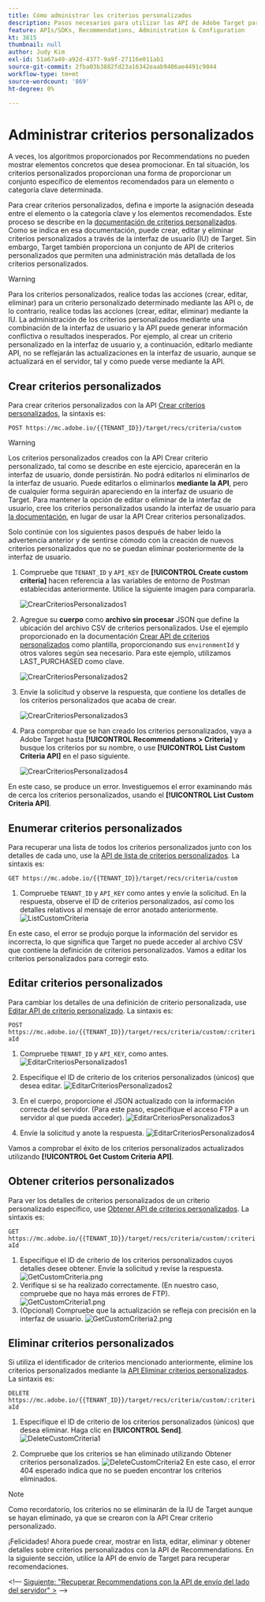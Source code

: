 ```yaml
---
title: Cómo administrar los criterios personalizados
description: Pasos necesarios para utilizar las API de Adobe Target para administrar, crear, enumerar, editar, obtener y eliminar criterios de Recommendations de Adobe Target.
feature: APIs/SDKs, Recommendations, Administration & Configuration
kt: 3815
thumbnail: null
author: Judy Kim
exl-id: 51a67a49-a92d-4377-9a9f-27116e011ab1
source-git-commit: 2fba03b3882fd23a16342eaab9406ae4491c9044
workflow-type: tm+mt
source-wordcount: '869'
ht-degree: 0%

---
```


# Administrar criterios personalizados

A veces, los algoritmos proporcionados por Recommendations no pueden mostrar elementos concretos que desea promocionar. En tal situación, los criterios personalizados proporcionan una forma de proporcionar un conjunto específico de elementos recomendados para un elemento o categoría clave determinada.

Para crear criterios personalizados, defina e importe la asignación deseada entre el elemento o la categoría clave y los elementos recomendados. Este proceso se describe en la [documentación de criterios personalizados](https://experienceleague.adobe.com/docs/target/using/recommendations/criteria/recommendations-csv.html?lang=es). Como se indica en esa documentación, puede crear, editar y eliminar criterios personalizados a través de la interfaz de usuario (IU) de Target. Sin embargo, Target también proporciona un conjunto de API de criterios personalizados que permiten una administración más detallada de los criterios personalizados.

>[!WARNING]
>
>Para los criterios personalizados, realice todas las acciones (crear, editar, eliminar) para un criterio personalizado determinado mediante las API o, de lo contrario, realice todas las acciones (crear, editar, eliminar) mediante la IU. La administración de los criterios personalizados mediante una combinación de la interfaz de usuario y la API puede generar información conflictiva o resultados inesperados. Por ejemplo, al crear un criterio personalizado en la interfaz de usuario y, a continuación, editarlo mediante API, no se reflejarán las actualizaciones en la interfaz de usuario, aunque se actualizará en el servidor, tal y como puede verse mediante la API.

## Crear criterios personalizados

Para crear criterios personalizados con la API [Crear criterios personalizados](https://developer.adobe.com/target/administer/recommendations-api/#operation/createCriteriaCustom), la sintaxis es:

`POST https://mc.adobe.io/{{TENANT_ID}}/target/recs/criteria/custom`

>[!WARNING]
>
>Los criterios personalizados creados con la API Crear criterio personalizado, tal como se describe en este ejercicio, aparecerán en la interfaz de usuario, donde persistirán. No podrá editarlos ni eliminarlos de la interfaz de usuario. Puede editarlos o eliminarlos **mediante la API**, pero de cualquier forma seguirán apareciendo en la interfaz de usuario de Target. Para mantener la opción de editar o eliminar de la interfaz de usuario, cree los criterios personalizados usando la interfaz de usuario para [la documentación](https://experienceleague.adobe.com/docs/target/using/recommendations/criteria/recommendations-csv.html?lang=es), en lugar de usar la API Crear criterios personalizados.

Solo continúe con los siguientes pasos después de haber leído la advertencia anterior y de sentirse cómodo con la creación de nuevos criterios personalizados que no se puedan eliminar posteriormente de la interfaz de usuario.

1. Compruebe que `TENANT_ID` y `API_KEY` de **[!UICONTROL Create custom criteria]** hacen referencia a las variables de entorno de Postman establecidas anteriormente. Utilice la siguiente imagen para compararla.

   ![CrearCriteriosPersonalizados1](assets/CreateCustomCriteria1.png)

1. Agregue su **cuerpo** como **archivo sin procesar** JSON que define la ubicación del archivo CSV de criterios personalizados. Use el ejemplo proporcionado en la documentación [Crear API de criterios personalizados](https://developer.adobe.com/target/administer/recommendations-api/#operation/getAllCriteriaCustom) como plantilla, proporcionando sus `environmentId` y otros valores según sea necesario. Para este ejemplo, utilizamos LAST_PURCHASED como clave.

   ![CrearCriteriosPersonalizados2](assets/CreateCustomCriteria2.png)

1. Envíe la solicitud y observe la respuesta, que contiene los detalles de los criterios personalizados que acaba de crear.

   ![CrearCriteriosPersonalizados3](assets/CreateCustomCriteria3.png)

1. Para comprobar que se han creado los criterios personalizados, vaya a Adobe Target hasta **[!UICONTROL Recommendations > Criteria]** y busque los criterios por su nombre, o use **[!UICONTROL List Custom Criteria API]** en el paso siguiente.

   ![CrearCriteriosPersonalizados4](assets/CreateCustomCriteria4.png)

En este caso, se produce un error. Investiguemos el error examinando más de cerca los criterios personalizados, usando el **[!UICONTROL List Custom Criteria API]**.

## Enumerar criterios personalizados

Para recuperar una lista de todos los criterios personalizados junto con los detalles de cada uno, use la [API de lista de criterios personalizados](https://developer.adobe.com/target/administer/recommendations-api/#operation/getAllCriteriaCustom). La sintaxis es:

`GET https://mc.adobe.io/{{TENANT_ID}}/target/recs/criteria/custom`

1. Compruebe `TENANT_ID` y `API_KEY` como antes y envíe la solicitud. En la respuesta, observe el ID de criterios personalizados, así como los detalles relativos al mensaje de error anotado anteriormente.
   ![ListCustomCriteria](assets/ListCustomCriteria.png)

En este caso, el error se produjo porque la información del servidor es incorrecta, lo que significa que Target no puede acceder al archivo CSV que contiene la definición de criterios personalizados. Vamos a editar los criterios personalizados para corregir esto.

## Editar criterios personalizados

Para cambiar los detalles de una definición de criterio personalizada, use [Editar API de criterio personalizado](https://developer.adobe.com/target/administer/recommendations-api/#operation/updateCriteriaCustom). La sintaxis es:

`POST https://mc.adobe.io/{{TENANT_ID}}/target/recs/criteria/custom/:criteriaId`

1. Compruebe `TENANT_ID` y `API_KEY`, como antes.
   ![EditarCriteriosPersonalizados1](assets/EditCustomCriteria1.png)

1. Especifique el ID de criterio de los criterios personalizados (únicos) que desea editar.
   ![EditarCriteriosPersonalizados2](assets/EditCustomCriteria2.png)

1. En el cuerpo, proporcione el JSON actualizado con la información correcta del servidor. (Para este paso, especifique el acceso FTP a un servidor al que pueda acceder).
   ![EditarCriteriosPersonalizados3](assets/EditCustomCriteria3.png)

1. Envíe la solicitud y anote la respuesta.
   ![EditarCriteriosPersonalizados4](assets/EditCustomCriteria4.png)

Vamos a comprobar el éxito de los criterios personalizados actualizados utilizando **[!UICONTROL Get Custom Criteria API]**.

## Obtener criterios personalizados

Para ver los detalles de criterios personalizados de un criterio personalizado específico, use [Obtener API de criterios personalizados](https://developer.adobe.com/target/administer/recommendations-api/#operation/getCriteriaCustom). La sintaxis es:

`GET https://mc.adobe.io/{{TENANT_ID}}/target/recs/criteria/custom/:criteriaId`

1. Especifique el ID de criterio de los criterios personalizados cuyos detalles desee obtener. Envíe la solicitud y revise la respuesta.
   ![GetCustomCriteria.png](assets/GetCustomCriteria.png)
1. Verifique si se ha realizado correctamente. (En nuestro caso, compruebe que no haya más errores de FTP).
   ![GetCustomCriteria1.png](assets/GetCustomCriteria1.png)
1. (Opcional) Compruebe que la actualización se refleja con precisión en la interfaz de usuario.
   ![GetCustomCriteria2.png](assets/GetCustomCriteria2.png)

## Eliminar criterios personalizados

Si utiliza el identificador de criterios mencionado anteriormente, elimine los criterios personalizados mediante la [API Eliminar criterios personalizados](https://developer.adobe.com/target/administer/recommendations-api/#operation/deleteCriteriaCustom). La sintaxis es:

`DELETE https://mc.adobe.io/{{TENANT_ID}}/target/recs/criteria/custom/:criteriaId`

1. Especifique el ID de criterio de los criterios personalizados (únicos) que desea eliminar. Haga clic en **[!UICONTROL Send]**.
   ![DeleteCustomCriteria1](assets/DeleteCustomCriteria1.png)

1. Compruebe que los criterios se han eliminado utilizando Obtener criterios personalizados.
   ![DeleteCustomCriteria2](assets/DeleteCustomCriteria2.png)
En este caso, el error 404 esperado indica que no se pueden encontrar los criterios eliminados.

>[!NOTE]
>
>Como recordatorio, los criterios no se eliminarán de la IU de Target aunque se hayan eliminado, ya que se crearon con la API Crear criterio personalizado.

¡Felicidades! Ahora puede crear, mostrar en lista, editar, eliminar y obtener detalles sobre criterios personalizados con la API de Recommendations. En la siguiente sección, utilice la API de envío de Target para recuperar recomendaciones.

&lt;!— [Siguiente: &quot;Recuperar Recommendations con la API de envío del lado del servidor&quot; >](fetch-recs-server-side-delivery-api.md) —>

